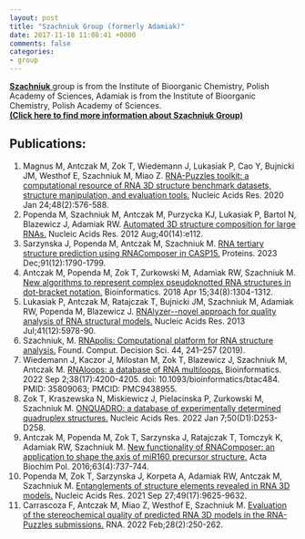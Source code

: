 ```yaml
---
layout: post
title: "Szachniuk Group (formerly Adamiak)"
date: 2017-11-18 11:08:41 +0000
comments: false
categories: 
- group
---
```



<!--
# [UN Group](http://biophy.hust.edu.cn) 
[<i class="fa fa-envelope-square fa-fw fa-2x"></i>](mailto:wj_hust08@hust.edu.cn?cc=yxiao@hust.edu.cn)
-->

<a href="https://www.cs.put.poznan.pl/mszachniuk/site/" target="_balnk">**Szachniuk** </a> group is from the Institute of Bioorganic Chemistry, Polish Academy of Sciences, Adamiak is from the Institute of Bioorganic Chemistry, Polish Academy of Sciences.
<a href="https://www.cs.put.poznan.pl/mszachniuk/site/" target="_blank"><strong></br>(Click here to find more information about Szachniuk Group)</strong></a>
</br>

## Publications:
1. Magnus M, Antczak M, Zok T, Wiedemann J, Lukasiak P, Cao Y, Bujnicki JM, Westhof E, Szachniuk M, Miao Z. [RNA-Puzzles toolkit: a computational resource of RNA 3D structure benchmark datasets, structure manipulation, and evaluation tools.](https://pubmed.ncbi.nlm.nih.gov/31799609/) Nucleic Acids Res. 2020 Jan 24;48(2):576-588. 
2. Popenda M, Szachniuk M, Antczak M, Purzycka KJ, Lukasiak P, Bartol N, Blazewicz J, Adamiak RW. [Automated 3D structure composition for large RNAs.](https://pubmed.ncbi.nlm.nih.gov/22539264/) Nucleic Acids Res. 2012 Aug;40(14):e112. 
3. Sarzynska J, Popenda M, Antczak M, Szachniuk M. [RNA tertiary structure prediction using RNAComposer in CASP15.](https://pubmed.ncbi.nlm.nih.gov/37615316/) Proteins. 2023 Dec;91(12):1790-1799. 
4. Antczak M, Popenda M, Zok T, Zurkowski M, Adamiak RW, Szachniuk M. [New algorithms to represent complex pseudoknotted RNA structures in dot-bracket notation.](https://pubmed.ncbi.nlm.nih.gov/29236971/) Bioinformatics. 2018 Apr 15;34(8):1304-1312. 
5. Lukasiak P, Antczak M, Ratajczak T, Bujnicki JM, Szachniuk M, Adamiak RW, Popenda M, Blazewicz J. [RNAlyzer--novel approach for quality analysis of RNA structural models.](https://pubmed.ncbi.nlm.nih.gov/23620294/) Nucleic Acids Res. 2013 Jul;41(12):5978-90. 
6. Szachniuk, M. [RNApolis: Computational platform for RNA structure analysis.](https://sciendo.com/article/10.2478/fcds-2019-0012) Found. Comput. Decision Sci. 44, 241–257 (2019).
7. Wiedemann J, Kaczor J, Milostan M, Zok T, Blazewicz J, Szachniuk M, Antczak M. [RNAloops: a database of RNA multiloops.](https://pubmed.ncbi.nlm.nih.gov/35809063/) Bioinformatics. 2022 Sep 2;38(17):4200-4205. doi: 10.1093/bioinformatics/btac484. PMID: 35809063; PMCID: PMC9438955.
8. Zok T, Kraszewska N, Miskiewicz J, Pielacinska P, Zurkowski M, Szachniuk M. [ONQUADRO: a database of experimentally determined quadruplex structures.](https://pubmed.ncbi.nlm.nih.gov/34986600/) Nucleic Acids Res. 2022 Jan 7;50(D1):D253-D258. 
9. Antczak M, Popenda M, Zok T, Sarzynska J, Ratajczak T, Tomczyk K, Adamiak RW, Szachniuk M. [New functionality of RNAComposer: an application to shape the axis of miR160 precursor structure.](https://pubmed.ncbi.nlm.nih.gov/27741327/) Acta Biochim Pol. 2016;63(4):737-744. 
10. Popenda M, Zok T, Sarzynska J, Korpeta A, Adamiak RW, Antczak M, Szachniuk M. [Entanglements of structure elements revealed in RNA 3D models.](https://pubmed.ncbi.nlm.nih.gov/34432024/) Nucleic Acids Res. 2021 Sep 27;49(17):9625-9632. 
11. Carrascoza F, Antczak M, Miao Z, Westhof E, Szachniuk M. [Evaluation of the stereochemical quality of predicted RNA 3D models in the RNA-Puzzles submissions.](https://pubmed.ncbi.nlm.nih.gov/34819324/) RNA. 2022 Feb;28(2):250-262. 